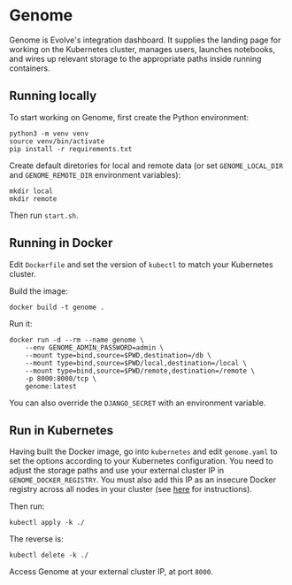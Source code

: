 # Genome

Genome is Evolve's integration dashboard. It supplies the landing page for working on the Kubernetes cluster, manages users, launches notebooks, and wires up relevant storage to the appropriate paths inside running containers.

## Running locally

To start working on Genome, first create the Python environment:
```
python3 -m venv venv
source venv/bin/activate
pip install -r requirements.txt
```

Create default diretories for local and remote data (or set `GENOME_LOCAL_DIR` and `GENOME_REMOTE_DIR` environment variables):
```
mkdir local
mkdir remote
```

Then run `start.sh`.

## Running in Docker

Edit `Dockerfile` and set the version of `kubectl` to match your Kubernetes cluster.

Build the image:
```
docker build -t genome .
```

Run it:
```
docker run -d --rm --name genome \
    --env GENOME_ADMIN_PASSWORD=admin \
    --mount type=bind,source=$PWD,destination=/db \
    --mount type=bind,source=$PWD/local,destination=/local \
    --mount type=bind,source=$PWD/remote,destination=/remote \
    -p 8000:8000/tcp \
    genome:latest
```

You can also override the `DJANGO_SECRET` with an environment variable.

## Run in Kubernetes

Having built the Docker image, go into `kubernetes` and edit `genome.yaml` to set the options according to your Kubernetes configuration. You need to adjust the storage paths and use your external cluster IP in `GENOME_DOCKER_REGISTRY`. You must also add this IP as an insecure Docker registry across all nodes in your cluster (see [here](https://docs.docker.com/registry/insecure/) for instructions).

Then run:
```
kubectl apply -k ./
```

The reverse is:
```
kubectl delete -k ./
```

Access Genome at your external cluster IP, at port `8000`.
